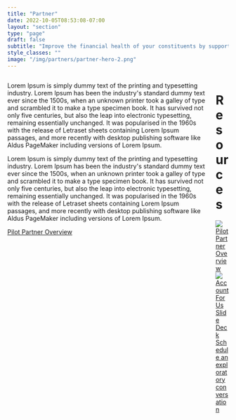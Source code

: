 ```yaml
---
title: "Partner"
date: 2022-10-05T08:53:08-07:00
layout: "section"
type: "page"
draft: false
subtitle: "Improve the financial health of your constituents by supporting community finance"
style_classes: ""
image: "/img/partners/partner-hero-2.png"
---
```



<div class="columns">
    <div class="column">
        <p>
            Lorem Ipsum is simply dummy text of the printing and typesetting industry. Lorem Ipsum has been the industry's standard dummy text ever since the 1500s, when an unknown printer took a galley of type and scrambled it to make a type specimen book. It has survived not only five centuries, but also the leap into electronic typesetting, remaining essentially unchanged. It was popularised in the 1960s with the release of Letraset sheets containing Lorem Ipsum passages, and more recently with desktop publishing software like Aldus PageMaker including versions of Lorem Ipsum.
        </p>
        <p>
            Lorem Ipsum is simply dummy text of the printing and typesetting industry. Lorem Ipsum has been the industry's standard dummy text ever since the 1500s, when an unknown printer took a galley of type and scrambled it to make a type specimen book. It has survived not only five centuries, but also the leap into electronic typesetting, remaining essentially unchanged. It was popularised in the 1960s with the release of Letraset sheets containing Lorem Ipsum passages, and more recently with desktop publishing software like Aldus PageMaker including versions of Lorem Ipsum.
        </p>
        <div class="has-text-centered">
            <a href="https://docs.google.com/document/d/14f_RWwzenkHaH41DCJJ246rrRDiBdTlgkL1NU6016Ro/edit?usp=sharing" class="button has-background-color-primary has-text-white is-rounded is-medium">
                <i class="fas fa-download mr-2"></i> Pilot Partner Overview
            </a>
        </div>
    </div>
    <div class="column has-text-centered">
        <div class="box">
            <h1>Resources</h1>
            <div class="">
                <div class="section">
                    <img src="/img/partners/thumbnail-pilot-partner.png" class="screenshot is-clickable" onClick="window.location='https://docs.google.com/document/d/14f_RWwzenkHaH41DCJJ246rrRDiBdTlgkL1NU6016Ro/edit?usp=sharing'" />
                    <a href="https://docs.google.com/document/d/14f_RWwzenkHaH41DCJJ246rrRDiBdTlgkL1NU6016Ro/edit?usp=sharing" class="button is-ghost">
                        <i class="fas fa-download mr-2"></i> Pilot Partner Overview
                    </a>
                </div>
                <div class="section">
                    <img src="/img/partners/thumbnail-deck.png" class="screenshot is-clickable" onClick="window.location='https://docs.google.com/presentation/d/1cWPzpQALOkIJPSHH94hzkdnc0rtB2YsE7bguh58uHLs/edit'"/>
                    <a href="https://docs.google.com/presentation/d/1cWPzpQALOkIJPSHH94hzkdnc0rtB2YsE7bguh58uHLs/edit" class="button is-ghost">
                        <i class="fas fa-download mr-2"></i> Account For Us Slide Deck
                    </a>
                </div>
            </div>
        </div>
        <!-- Calendly link widget begin -->
        <link href="https://assets.calendly.com/assets/external/widget.css" rel="stylesheet">
        <script src="https://assets.calendly.com/assets/external/widget.js" type="text/javascript" async></script>
        <a href="" class="button" onclick="Calendly.initPopupWidget({url: 'https://calendly.com/david-ian-henderson/account-for-us'});return false;">
            <i class="fas fa-calendar mr-2"></i>
            Schedule an exploratory conversation
        </a>
        <!-- Calendly link widget end -->
    </div>
</div>


